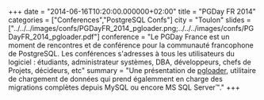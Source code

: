 +++
date = "2014-06-16T10:20:00.000000+02:00"
title = "PGDay FR 2014"
categories = ["Conferences","PostgreSQL Confs"]
city = "Toulon"
slides = ["../../../images/confs/PGDayFR_2014_pgloader.png;../../../images/confs/PGDayFR_2014_pgloader.pdf"]
conference = "Le PGDay France est un moment de rencontres et de conférence pour la communauté francophone de PostgreSQL. Les conférences s'adresses à tous les utilisateurs du logiciel : étudiants, administrateur systèmes, DBA, développeurs, chefs de Projets, décideurs, etc"
summary = "Une présentation de [pgloader](http://pgloader.io), utilitaire de chargement de données qui prend égalemment en charge des migrations complètes depuis MySQL ou encore MS SQL Server™."
+++
